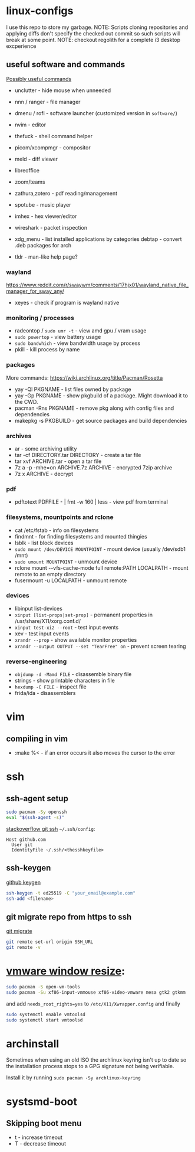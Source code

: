 # linux-configs
I use this repo to store my garbage.
NOTE: Scripts cloning repositories and applying diffs don't specify the checked out commit so such scripts will break at some point.
NOTE: checkout regolith for a complete i3 desktop excperience

## useful software and commands
[Possibly useful commands](https://linuxblog.io/90-linux-commands-frequently-used-by-linux-sysadmins/)
- unclutter - hide mouse when unneeded
- nnn / ranger - file manager
- dmenu / rofi - software launcher (customized version in `software/`)
- nvim - editor
- thefuck - shell command helper
- picom/xcompmgr - compositor
- meld - diff viewer
- libreoffice
- zoom/teams
- zathura,zotero - pdf reading/management
- spotube - music player
- imhex - hex viewer/editor
- wireshark - packet inspection
- xdg_menu - list installed applications by categories debtap - convert .deb packages for arch

- tldr - man-like help page?

### wayland
https://www.reddit.com/r/swaywm/comments/17hjx01/wayland_native_file_manager_for_sway_any/
- xeyes - check if program is wayland native

### monitoring / processes
- radeontop / `sudo umr -t` - view amd gpu / vram usage
- `sudo powertop` - view battery usage
- `sudo bandwhich` - view bandwidth usage by process
- pkill - kill process by name

### packages
More commands: https://wiki.archlinux.org/title/Pacman/Rosetta
- yay -Ql PKGNAME - list files owned by package
- yay -Gp PKGNAME - show pkgbuild of a package. Might download it to the CWD.
- pacman -Rns PKGNAME - remove pkg along with config files and dependencies
- makepkg -s PKGBUILD - get source packages and build dependencies

### archives
- ar - some archiving utility
- tar -cf DIRECTORY.tar DIRECTORY - create a tar file
- tar xvf ARCHIVE.tar - open a tar file
- 7z a -p -mhe=on ARCHIVE.7z ARCHIVE - encrypted 7zip archive
- 7z x ARCHIVE - decrypt

### pdf
- pdftotext PDFFILE - | fmt -w 160 | less - view pdf from terminal

### filesystems, mountpoints and rclone
- cat /etc/fstab - info on filesystems
- findmnt - for finding filesystems and mounted thingies
- lsblk - list block devices
- `sudo mount /dev/DEVICE MOUNTPOINT` - mount device (usually /dev/sdb1 /mnt)
- `sudo umount MOUNTPOINT` - unmount device
- rclone mount --vfs-cache-mode full remote:PATH LOCALPATH - mount remote to an empty directory
- fusermount -u LOCALPATH - unmount remote

### devices
- libinput list-devices
- `xinput [list-props|set-prop]` - permanent properties in /usr/share/X11/xorg.conf.d/
- `xinput test-xi2 --root` - test input events
- xev - test input events
- `xrandr --prop` - show available monitor properties
- `xrandr --output OUTPUT --set "TearFree" on` - prevent screen tearing

### reverse-engineering
- `objdump -d -Mamd FILE` - disassemble binary file
- strings - show printable characters in file
- `hexdump -C FILE` - inspect file
- frida/ida - disassemblers


# vim
## compiling in vim
- :make %< - if an error occurs it also moves the cursor to the error


# ssh

## ssh-agent setup
```bash
sudo pacman -Sy openssh
eval "$(ssh-agent -s)"
```
[stackoverflow git ssh](https://stackoverflow.com/questions/23546865/how-to-configure-command-line-git-to-use-ssh-key)
`~/.ssh/config`:
```
Host github.com
  User git
  IdentityFile ~/.ssh/<thesshkeyfile>
```

## ssh-keygen
[github keygen](https://docs.github.com/en/authentication/connecting-to-github-with-ssh/generating-a-new-ssh-key-and-adding-it-to-the-ssh-agent)
```bash
ssh-keygen -t ed25519 -C "your_email@example.com"
ssh-add <filename>
```

## git migrate repo from https to ssh
[git migrate](https://stackoverflow.com/questions/57230972/how-to-migrate-from-https-to-ssh-github)
```bash
git remote set-url origin SSH_URL
git remote -v
```


# [vmware window resize](https://www.reddit.com/r/archlinux/comments/b0ona0/vmtools_on_arch_linux_full_screen_or_resizing/):
```bash
sudo pacman -S open-vm-tools
sudo pacman -Su xf86-input-vmmouse xf86-video-vmware mesa gtk2 gtkmm
```
and add `needs_root_rights=yes` to `/etc/X11/Xwrapper.config`
and finally
```bash
sudo systemctl enable vmtoolsd
sudo systemctl start vmtoolsd
```


# archinstall
Sometimes when using an old ISO the archlinux keyring isn't
up to date so the installation process stops to a GPG signature
not being verifiable.

Install it by running `sudo pacman -Sy archlinux-keyring`


# systsmd-boot
## Skipping boot menu
- t - increase timeout
- T - decrease timeout


